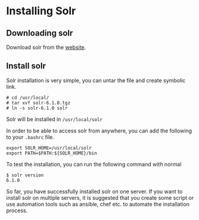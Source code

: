 # Installing Solr

## Downloading solr
Download solr from the [website](http://lucene.apache.org/solr/downloads.html).

## Install solr

Solr installation is very simple, you can untar the file and create symbolic link. 

	# cd /usr/local/
	# tar xvf solr-6.1.0.tgz
	# ln -s solr-6.1.0 solr

Solr will be installed in `/usr/local/solr`

In order to be able to access solr from anywhere, you can add the following
to your `.bashrc` file.

	export SOLR_HOME=/usr/local/solr
	export PATH=$PATH:${SOLR_HOME}/bin

To test the installation, you can run the following command with normal 

	$ solr version
	6.1.0

So far, you have successfully installed solr on one server. If you want to
install solr on multiple servers, it is suggested that you create some
script or use automation tools such as ansible, chef etc. to automate the
installation process.
